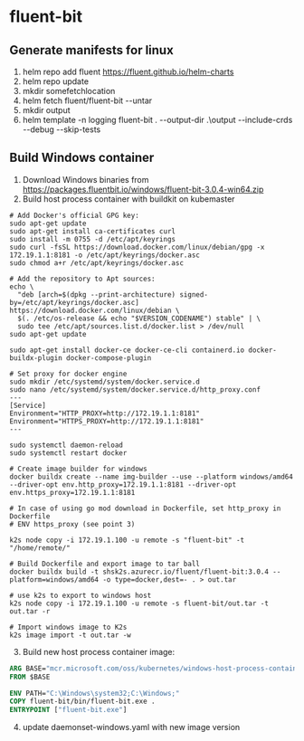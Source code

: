 <!--
SPDX-FileCopyrightText: © 2024 Siemens Healthineers AG

SPDX-License-Identifier: MIT
-->

# fluent-bit
## Generate manifests for linux

1. helm repo add fluent https://fluent.github.io/helm-charts
2. helm repo update
3. mkdir somefetchlocation
4. helm fetch fluent/fluent-bit --untar
5. mkdir output
6. helm template -n logging fluent-bit . --output-dir .\output --include-crds --debug --skip-tests

## Build Windows container
1. Download Windows binaries from https://packages.fluentbit.io/windows/fluent-bit-3.0.4-win64.zip
2. Build host process container with buildkit on kubemaster
```
# Add Docker's official GPG key:
sudo apt-get update
sudo apt-get install ca-certificates curl
sudo install -m 0755 -d /etc/apt/keyrings
sudo curl -fsSL https://download.docker.com/linux/debian/gpg -x 172.19.1.1:8181 -o /etc/apt/keyrings/docker.asc
sudo chmod a+r /etc/apt/keyrings/docker.asc

# Add the repository to Apt sources:
echo \
  "deb [arch=$(dpkg --print-architecture) signed-by=/etc/apt/keyrings/docker.asc] https://download.docker.com/linux/debian \
  $(. /etc/os-release && echo "$VERSION_CODENAME") stable" | \
  sudo tee /etc/apt/sources.list.d/docker.list > /dev/null
sudo apt-get update

sudo apt-get install docker-ce docker-ce-cli containerd.io docker-buildx-plugin docker-compose-plugin

# Set proxy for docker engine
sudo mkdir /etc/systemd/system/docker.service.d
sudo nano /etc/systemd/system/docker.service.d/http_proxy.conf
---
[Service]
Environment="HTTP_PROXY=http://172.19.1.1:8181"
Environment="HTTPS_PROXY=http://172.19.1.1:8181"
---

sudo systemctl daemon-reload
sudo systemctl restart docker

# Create image builder for windows
docker buildx create --name img-builder --use --platform windows/amd64 --driver-opt env.http_proxy=172.19.1.1:8181 --driver-opt env.https_proxy=172.19.1.1:8181

# In case of using go mod download in Dockerfile, set http_proxy in Dockerfile
# ENV https_proxy (see point 3)

k2s node copy -i 172.19.1.100 -u remote -s "fluent-bit" -t "/home/remote/"

# Build Dockerfile and export image to tar ball
docker buildx build -t shsk2s.azurecr.io/fluent/fluent-bit:3.0.4 --platform=windows/amd64 -o type=docker,dest=- . > out.tar

# use k2s to export to windows host
k2s node copy -i 172.19.1.100 -u remote -s fluent-bit/out.tar -t out.tar -r

# Import windows image to K2s
k2s image import -t out.tar -w
```

3. Build new host process container image:
```dockerfile
ARG BASE="mcr.microsoft.com/oss/kubernetes/windows-host-process-containers-base-image:v1.0.0"
FROM $BASE

ENV PATH="C:\Windows\system32;C:\Windows;"
COPY fluent-bit/bin/fluent-bit.exe .
ENTRYPOINT ["fluent-bit.exe"]
```
4. update daemonset-windows.yaml with new image version
